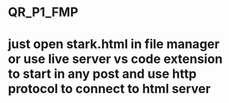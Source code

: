 # QR_P1_FMP

# just open stark.html in file manager or use live server vs code extension to start in any post and use http protocol to connect to html server
